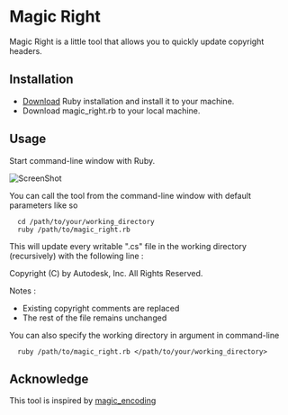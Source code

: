 # Magic Right

Magic Right is a little tool that allows you to quickly 
update copyright headers. 


## Installation

- [Download](https://www.ruby-lang.org/en/downloads/) Ruby installation and install it to your machine.
- Download magic_right.rb to your local machine.

  
## Usage

Start command-line window with Ruby. 

![ScreenShot](https://raw.github.com/Alex-Cheng/magic_right/master/snapshot.png)

You can call the tool from the command-line window with default parameters like so

```dos
  cd /path/to/your/working_directory
  ruby /path/to/magic_right.rb
```

This will update every writable ".cs" file in the working directory (recursively) with the following line :

  Copyright (C) <current year> by Autodesk, Inc. All Rights Reserved.

Notes : 
- Existing copyright comments are replaced
- The rest of the file remains unchanged

You can also specify the working directory in argument in command-line

```dos
  ruby /path/to/magic_right.rb </path/to/your/working_directory>
```
  
## Acknowledge
This tool is inspired by [magic_encoding](https://github.com/m-ryan/magic_encoding)
